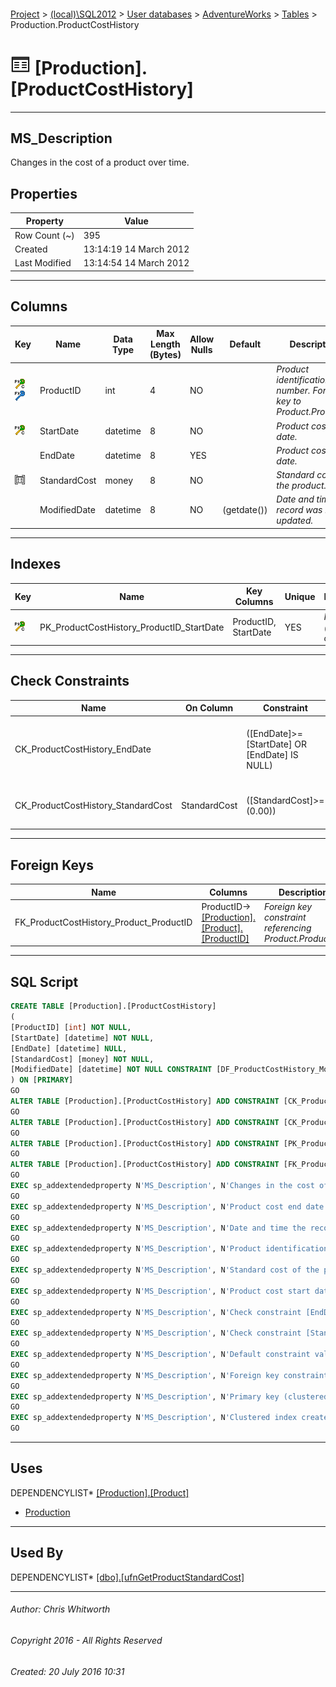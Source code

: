 #### 

[Project](../../../../index.md) > [(local)\\SQL2012](../../../index.md) > [User databases](../../index.md) > [AdventureWorks](../index.md) > [Tables](Tables.md) > Production.ProductCostHistory

# ![Tables](../../../../Images/Table32.png) [Production].[ProductCostHistory]

---

## <a name="#description"></a>MS_Description

Changes in the cost of a product over time.

## <a name="#properties"></a>Properties

| Property | Value |
|---|---|
| Row Count (~) | 395 |
| Created | 13:14:19 14 March 2012 |
| Last Modified | 13:14:54 14 March 2012 |


---

## <a name="#columns"></a>Columns

| Key | Name | Data Type | Max Length (Bytes) | Allow Nulls | Default | Description |
|---|---|---|---|---|---|---|
| [![Cluster Primary Key PK_ProductCostHistory_ProductID_StartDate: ProductID\StartDate](../../../../Images/pkcluster.png)](#indexes)[![Foreign Keys FK_ProductCostHistory_Product_ProductID: [Production].[Product].ProductID](../../../../Images/fk.png)](#foreignkeys) | ProductID | int | 4 | NO |  | _Product identification number. Foreign key to Product.ProductID_ |
| [![Cluster Primary Key PK_ProductCostHistory_ProductID_StartDate: ProductID\StartDate](../../../../Images/pkcluster.png)](#indexes) | StartDate | datetime | 8 | NO |  | _Product cost start date._ |
|  | EndDate | datetime | 8 | YES |  | _Product cost end date._ |
| [![Check Constraints CK_ProductCostHistory_StandardCost : ([StandardCost]>=(0.00))](../../../../Images/c-constraint.png)](#checkconstraints) | StandardCost | money | 8 | NO |  | _Standard cost of the product._ |
|  | ModifiedDate | datetime | 8 | NO | (getdate()) | _Date and time the record was last updated._ |


---

## <a name="#indexes"></a>Indexes

| Key | Name | Key Columns | Unique | Description |
|---|---|---|---|---|
| [![Cluster Primary Key PK_ProductCostHistory_ProductID_StartDate: ProductID\StartDate](../../../../Images/pkcluster.png)](#indexes) | PK_ProductCostHistory_ProductID_StartDate | ProductID, StartDate | YES | _Primary key (clustered) constraint_ |


---

## <a name="#checkconstraints"></a>Check Constraints

| Name | On Column | Constraint | Description |
|---|---|---|---|
| CK_ProductCostHistory_EndDate |  | ([EndDate]>=[StartDate] OR [EndDate] IS NULL) | _Check constraint [EndDate] >= [StartDate] OR [EndDate] IS NULL_ |
| CK_ProductCostHistory_StandardCost | StandardCost | ([StandardCost]>=(0.00)) | _Check constraint [StandardCost] >= (0.00)_ |


---

## <a name="#foreignkeys"></a>Foreign Keys

| Name | Columns | Description |
|---|---|---|
| FK_ProductCostHistory_Product_ProductID | ProductID->[[Production].[Product].[ProductID]](Product.md) | _Foreign key constraint referencing Product.ProductID._ |


---

## <a name="#sqlscript"></a>SQL Script

```sql
CREATE TABLE [Production].[ProductCostHistory]
(
[ProductID] [int] NOT NULL,
[StartDate] [datetime] NOT NULL,
[EndDate] [datetime] NULL,
[StandardCost] [money] NOT NULL,
[ModifiedDate] [datetime] NOT NULL CONSTRAINT [DF_ProductCostHistory_ModifiedDate] DEFAULT (getdate())
) ON [PRIMARY]
GO
ALTER TABLE [Production].[ProductCostHistory] ADD CONSTRAINT [CK_ProductCostHistory_EndDate] CHECK (([EndDate]>=[StartDate] OR [EndDate] IS NULL))
GO
ALTER TABLE [Production].[ProductCostHistory] ADD CONSTRAINT [CK_ProductCostHistory_StandardCost] CHECK (([StandardCost]>=(0.00)))
GO
ALTER TABLE [Production].[ProductCostHistory] ADD CONSTRAINT [PK_ProductCostHistory_ProductID_StartDate] PRIMARY KEY CLUSTERED  ([ProductID], [StartDate]) ON [PRIMARY]
GO
ALTER TABLE [Production].[ProductCostHistory] ADD CONSTRAINT [FK_ProductCostHistory_Product_ProductID] FOREIGN KEY ([ProductID]) REFERENCES [Production].[Product] ([ProductID])
GO
EXEC sp_addextendedproperty N'MS_Description', N'Changes in the cost of a product over time.', 'SCHEMA', N'Production', 'TABLE', N'ProductCostHistory', NULL, NULL
GO
EXEC sp_addextendedproperty N'MS_Description', N'Product cost end date.', 'SCHEMA', N'Production', 'TABLE', N'ProductCostHistory', 'COLUMN', N'EndDate'
GO
EXEC sp_addextendedproperty N'MS_Description', N'Date and time the record was last updated.', 'SCHEMA', N'Production', 'TABLE', N'ProductCostHistory', 'COLUMN', N'ModifiedDate'
GO
EXEC sp_addextendedproperty N'MS_Description', N'Product identification number. Foreign key to Product.ProductID', 'SCHEMA', N'Production', 'TABLE', N'ProductCostHistory', 'COLUMN', N'ProductID'
GO
EXEC sp_addextendedproperty N'MS_Description', N'Standard cost of the product.', 'SCHEMA', N'Production', 'TABLE', N'ProductCostHistory', 'COLUMN', N'StandardCost'
GO
EXEC sp_addextendedproperty N'MS_Description', N'Product cost start date.', 'SCHEMA', N'Production', 'TABLE', N'ProductCostHistory', 'COLUMN', N'StartDate'
GO
EXEC sp_addextendedproperty N'MS_Description', N'Check constraint [EndDate] >= [StartDate] OR [EndDate] IS NULL', 'SCHEMA', N'Production', 'TABLE', N'ProductCostHistory', 'CONSTRAINT', N'CK_ProductCostHistory_EndDate'
GO
EXEC sp_addextendedproperty N'MS_Description', N'Check constraint [StandardCost] >= (0.00)', 'SCHEMA', N'Production', 'TABLE', N'ProductCostHistory', 'CONSTRAINT', N'CK_ProductCostHistory_StandardCost'
GO
EXEC sp_addextendedproperty N'MS_Description', N'Default constraint value of GETDATE()', 'SCHEMA', N'Production', 'TABLE', N'ProductCostHistory', 'CONSTRAINT', N'DF_ProductCostHistory_ModifiedDate'
GO
EXEC sp_addextendedproperty N'MS_Description', N'Foreign key constraint referencing Product.ProductID.', 'SCHEMA', N'Production', 'TABLE', N'ProductCostHistory', 'CONSTRAINT', N'FK_ProductCostHistory_Product_ProductID'
GO
EXEC sp_addextendedproperty N'MS_Description', N'Primary key (clustered) constraint', 'SCHEMA', N'Production', 'TABLE', N'ProductCostHistory', 'CONSTRAINT', N'PK_ProductCostHistory_ProductID_StartDate'
GO
EXEC sp_addextendedproperty N'MS_Description', N'Clustered index created by a primary key constraint.', 'SCHEMA', N'Production', 'TABLE', N'ProductCostHistory', 'INDEX', N'PK_ProductCostHistory_ProductID_StartDate'
GO

```


---

## <a name="#uses"></a>Uses

DEPENDENCYLIST* [[Production].[Product]](Product.md)
* [Production](../Security/Schemas/Production.md)


---

## <a name="#usedby"></a>Used By

DEPENDENCYLIST* [[dbo].[ufnGetProductStandardCost]](../Programmability/Functions/Scalar-valued_Functions/ufnGetProductStandardCost.md)


---

###### Author:  Chris Whitworth

###### Copyright 2016 - All Rights Reserved

###### Created: 20 July 2016 10:31

